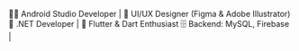 👨‍💻 Android Studio Developer | 🎨 UI/UX Designer (Figma & Adobe Illustrator)
🧱 .NET Developer | 📱 Flutter & Dart Enthusiast
🗄️ Backend: MySQL, Firebase |
